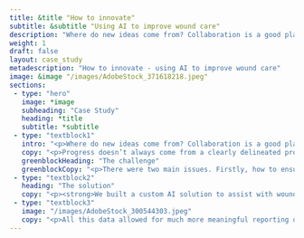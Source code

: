 ```yaml
---
title: &title "How to innovate"
subtitle: &subtitle "Using AI to improve wound care"
description: "Where do new ideas come from? Collaboration is a good place to start when it comes to innovation, as we discovered when we talked to our medical client about their wound care provision"
weight: 1
draft: false
layout: case_study
metadescription: "How to innovate - using AI to improve wound care"
image: &image "/images/AdobeStock_371618218.jpeg"
sections:
 - type: "hero"
   image: *image
   subheading: "Case Study"
   heading: *title
   subtitle: *subtitle
 - type: "textblock1"
   intro: "<p>Where do new ideas come from? Collaboration is a good place to start when it comes to innovation, as we discovered when we talked to our medical client about their wound care provision.</p>"
   copy: "<p>Progress doesn’t always come from a clearly delineated problem. Sometimes it’s more a case of “here’s a few issues we’re facing, here’s where we think we’d like to end up in the future” and together we take it from there.</p><p>After learning more about our client’s business, we had a few ideas about how applying AI to how they currently worked could help them. We knew AI could help not just in the short term, improving the way customers used their products, but also to fast-track them to a future where they take the lead in delivering data-driven patient outcomes.</p><p>The idea involved building a bespoke AI application, which used computer vision/image recognition to help customers identify the right wound dressing to use. It would speed up diagnosis, identify appropriate treatment, and ultimately, improve patient outcomes. By working together – their industry knowledge along with our technical expertise – we were able to help our client innovate in their sector.</p>"
   greenblockHeading: "The challenge"
   greenblockCopy: "<p>There were two main issues. Firstly, how to ensure the client’s wound care products were being used correctly, for the optimum results? Was there a way to help clinicians identify the right dressing for a wound, in real time? The second, larger issue was how to move forward from simply making and selling a product for clinicians to use, and instead offer their customers real added value to achieve more data-driven decision-making in healthcare?</p><p>Current practice relies on a clinician visually assessing a wound to decide which dressing to use. Efficacy can vary, depending on the experience of the clinician, availability of product, nature and type of tissue in the wound, and a number of other factors. Without a visual record of each wound treated, it’s also hard to make any meaningful or standardised analysis of treatment and success rates in the longer term.</p><p>Could a collaborative approach to innovation using AI solve these issues?</p>"
 - type: "textblock2"
   heading: "The solution"
   copy: "<p><strong>We built a custom AI solution to assist with wound hygiene. We wrote algorithms to segment and classify images of wounds, identifying and categorising metrics like the extent and type of wound tissue - e.g. infection, maceration, slough etc.</strong></p><p>The tricky part was not only to identify whether these tissue types were present, but also to identify exactly where on the wound they occurred, labelling the boundaries of each tissue type on the image itself. Using pre-labelled training data for supervised learning, the algorithm could then identify and advise the appropriate course of treatment and dressing. Clever stuff.</p><p>Of course, having a human in the loop is still important, so we built in a feedback system for users to either accept or reject recommendations, which over time further improves the accuracy of the system. Correct classifications strengthened the data set; rejected ones were queued for manual review by clinicians.</p>"
 - type: "textblock3"
   image: "/images/AdobeStock_300544303.jpeg"
   copy: "<p>All this data allowed for much more meaningful reporting on patient outcomes. With complete and standardised records of wounds and wound care, users could now more accurately compare treatments, and predict the time it should take a patient to heal.</p><p>With this knowledge, you also become much better able to predict supply and demand of wound care products, and forecast more effectively. All round? It means a tighter grasp of how patient outcomes impact commercial decisions, for both users and suppliers of medical technology.</p><p>Our system opens up a whole new set of possibilities for our client, to offer data-driven and AI enabled benefits to their own customers, setting them ahead of the competition.</p><p>We know this is how it all starts, and when we say ‘all’, what we mean is the future of healthcare and medical tech. Taking the leap into AI to solve your short-term problem is the first step on the way to innovating in ways you’ve not even thought of yet.</p><p>Maybe we should talk about what AI could look like in your business?</p>"
---
```

